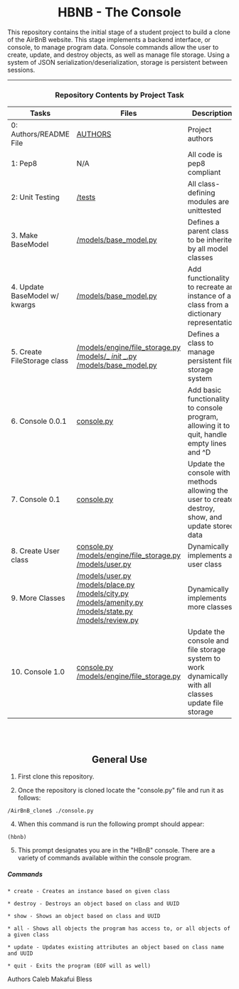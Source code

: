 <center> <h1>HBNB - The Console</h1> </center>

This repository contains the initial stage of a student project to build a clone of the AirBnB website. This stage implements a backend interface, or console, to manage program data. Console commands allow the user to create, update, and destroy objects, as well as manage file storage. Using a system of JSON serialization/deserialization, storage is persistent between sessions.

---

<center><h3>Repository Contents by Project Task</h3> </center>

| Tasks | Files | Description |
| ----- | ----- | ------ |
| 0: Authors/README File | [AUTHORS](https://github.com/theclubfoot/AirBnB_clone_v2/blob/dev/AUTHORS) | Project authors |
| 1: Pep8 | N/A | All code is pep8 compliant|
| 2: Unit Testing | [/tests](https://github.com/theclubfoot/AirBnB_clone_v2/tree/dev/tests) | All class-defining modules are unittested |
| 3. Make BaseModel | [/models/base_model.py](https://github.com/theclubfoot/AirBnB_clone_v2/blob/dev/models/base_model.py) | Defines a parent class to be inherited by all model classes|
| 4. Update BaseModel w/ kwargs | [/models/base_model.py](https://github.com/theclubfoot/AirBnB_clone_v2/blob/dev/models/base_model.py) | Add functionality to recreate an instance of a class from a dictionary representation|
| 5. Create FileStorage class | [/models/engine/file_storage.py](https://github.com/theclubfoot/AirBnB_clone_v2/blob/dev/models/engine/file_storage.py) [/models/_ _init_ _.py](https://github.com/theclubfoot/AirBnB_clone_v2/blob/dev/models/__init__.py) [/models/base_model.py](https://github.com/theclubfoot/AirBnB_clone_v2/blob/dev/models/base_model.py) | Defines a class to manage persistent file storage system|
| 6. Console 0.0.1 | [console.py](https://github.com/theclubfoot/AirBnB_clone_v2/blob/dev/console.py) | Add basic functionality to console program, allowing it to quit, handle empty lines and ^D |
| 7. Console 0.1 | [console.py](https://github.com/theclubfoot/AirBnB_clone_v2/blob/dev/console.py) | Update the console with methods allowing the user to create, destroy, show, and update stored data |
| 8. Create User class | [console.py](https://github.com/theclubfoot/AirBnB_clone_v2/blob/dev/console.py) [/models/engine/file_storage.py](https://github.com/theclubfoot/AirBnB_clone_v2/blob/dev/models/engine/file_storage.py) [/models/user.py](https://github.com/theclubfoot/AirBnB_clone_v2/blob/dev/models/user.py) | Dynamically implements a user class |
| 9. More Classes | [/models/user.py](https://github.com/theclubfoot/AirBnB_clone_v2/blob/dev/models/user.py) [/models/place.py](https://github.com/theclubfoot/AirBnB_clone_v2/blob/dev/models/place.py) [/models/city.py](https://github.com/theclubfoot/AirBnB_clone_v2/blob/dev/models/city.py) [/models/amenity.py](https://github.com/theclubfoot/AirBnB_clone_v2/blob/dev/models/amenity.py) [/models/state.py](https://github.com/theclubfoot/AirBnB_clone_v2/blob/dev/models/state.py) [/models/review.py](https://github.com/theclubfoot/AirBnB_clone_v2/blob/dev/models/review.py) | Dynamically implements more classes |
| 10. Console 1.0 | [console.py](https://github.com/theclubfoot/AirBnB_clone_v2/blob/dev/console.py) [/models/engine/file_storage.py](https://github.com/theclubfoot/AirBnB_clone_v2/blob/dev/models/engine/file_storage.py) | Update the console and file storage system to work dynamically with all  classes update file storage |
<br>
<br>
<center> <h2>General Use</h2> </center>

1. First clone this repository.

3. Once the repository is cloned locate the "console.py" file and run it as follows:
```
/AirBnB_clone$ ./console.py
```
4. When this command is run the following prompt should appear:
```
(hbnb)
```
5. This prompt designates you are in the "HBnB" console. There are a variety of commands available within the console program.

##### Commands
    * create - Creates an instance based on given class

    * destroy - Destroys an object based on class and UUID

    * show - Shows an object based on class and UUID

    * all - Shows all objects the program has access to, or all objects of a given class

    * update - Updates existing attributes an object based on class name and UUID

    * quit - Exits the program (EOF will as well)

Authors
Caleb Makafui <KojoMarko>
Bless
